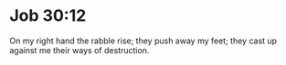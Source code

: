 # Job 30:12

On my right hand the rabble rise; they push away my feet; they cast up against me their ways of destruction.
